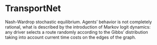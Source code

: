 # TransportNet

Nash-Wardrop stochastic equilibrium. Agents’ behavior is not completely rational, what is described by the introduction of Markov logit dynamics:
any driver selects a route randomly according to the Gibbs’ distribution taking into account current time costs on the edges of the graph.
